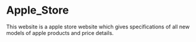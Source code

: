 # Apple_Store
This website is a apple store website which gives specifications of all new models of apple products and price details.

